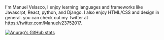 I'm Manuel Velasco, I enjoy learning languages and frameworks like Javascrpt, React, python, and Django. I also enjoy HTML/CSS and design in general. you can check out my Twitter at https://twitter.com/Manuelv23752017.

[![Anurag's GitHub stats](https://github-readme-stats.vercel.app/api?username=menosvelasco)](https://github.com/anuraghazra/github-readme-stats)
